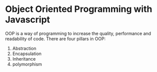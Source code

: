 # Object Oriented Programming with Javascript
OOP is a way of programming to increase the quality, performance and readability of code.
There are four pillars in OOP:
1. Abstraction
2. Encapsulation
3. Inheritance
4. polymorphism 